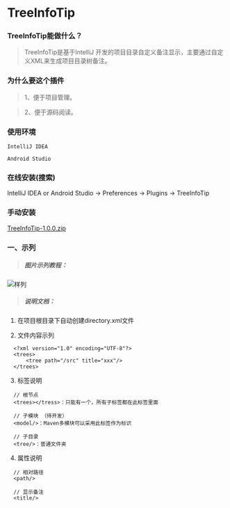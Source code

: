 # TreeInfoTip

### TreeInfoTip能做什么？

> TreeInfoTip是基于IntelliJ 开发的项目目录自定义备注显示，主要通过自定义XML来生成项目目录树备注。

### 为什么要这个插件

> 1、便于项目管理。

> 2、便于源码阅读。

### 使用环境

`IntelliJ IDEA`

`Android Studio`

### 在线安装(搜索)

IntelliJ IDEA or Android Studio -> Preferences -> Plugins -> TreeInfoTip

### 手动安装

[TreeInfoTip-1.0.0.zip](https://raw.githubusercontent.com/wxk19861231/TreeInfoTip/master/builds/TreeInfoTip-1.0.0.zip)

### 一、示列

> ##### 图片示列教程：


![样列](https://raw.githubusercontent.com/wxk19861231/TreeInfoTip/master/image/show_1.gif "样列")


> ##### 说明文档：

1. 在项目根目录下自动创建directory.xml文件

2. 文件内容示列

```xml：
  <?xml version="1.0" encoding="UTF-8"?>
  <trees>
      <tree path="/src" title="xxx"/>
  </trees>
```

3. 标签说明

```xml：
  // 根节点
  <trees></tress>：只能有一个，所有子标签都在此标签里面

  // 子模块 （待开发）
  <model/>：Maven多模块可以采用此标签作为标识

  // 子目录
  <tree/>：普通文件夹
```

4. 属性说明

```xml：
  // 相对路径
  <path/> 

  // 显示备注
  <title/> 
```
